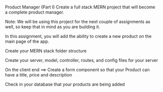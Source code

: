 Product Manager (Part I)
Create a full stack MERN project that will become a complete product manager.




Note: We will be using this project for the next couple of assignments as well, so keep that in mind as you are building it.

In this assignment, you will add the ability to create a new product on the main page of the app.


Create your MERN stack folder structure

Create your server, model, controller, routes, and config files for your server

On the client end ==> Create a form component so that your Product can have a title, price and description

Check in your database that your products are being added
